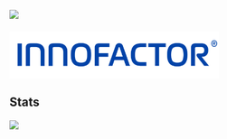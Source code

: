 [![](https://img.shields.io/badge/LinkedIn-fridtjofaugust-blue)](https://www.linkedin.com/in/fridtjofaugustbarfod/)
-------------------------------------------------------------------------------------------------------

<!-- 
<div align="center"> -->

<img align="center" width="370" src="https://github.com/fridtjofaugust/fridtjofaugust/blob/main/Pictures/innofactorlogo.png" alt="Awesome"/>

Stats
-------------------------------------------------------------------------------------------------------
<a href="https://github.com/fridtjofaugust/github-readme-stats">
<img align="center" width="370" src="https://github-readme-stats.vercel.app/api?username=fridtjofaugust&show_icons=true&theme=github_dark&hide=issues,prs" />
</a>
 




  




